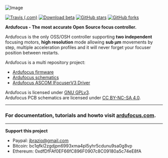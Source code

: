 ![Image](https://ardufocus.com/assets/images/layout/logo-github.png)

[![Travis (.com)](https://img.shields.io/travis/com/jbrazio/ardufocus.svg?style=for-the-badge)](https://travis-ci.com/jbrazio/ardufocus)
[![Download beta](https://img.shields.io/github/release-pre/jbrazio/ardufocus.svg?style=for-the-badge)](https://github.com/jbrazio/ardufocus/archive/master.zip)
[![GitHub stars](https://img.shields.io/github/stars/jbrazio/ardufocus.svg?style=for-the-badge)](https://github.com/jbrazio/ardufocus/stargazers)
[![GitHub forks](https://img.shields.io/github/forks/jbrazio/ardufocus.svg?style=for-the-badge)](https://github.com/jbrazio/ardufocus/network)

**Ardufocus - The most accurate Open Source focus controller.**

Ardufocus is the only OSS/OSH controller supporting **two independent** focusing motors, **high resolution**
mode allowing **sub μm** movements by step, multiple acceleration profiles and it will never forget your
focuser position between restarts.

Ardufocus is a multi repository project:
- [Ardufocus firmware](https://github.com/jbrazio/ardufocus)
- [Ardufocus schematics](https://github.com/jbrazio/ardufocus-schematics)
- [Ardufocus ASCOM IFocuserV3 Driver](https://github.com/jbrazio/ardufocus-ascom)

Ardufocus is licensed under [GNU GPLv3](https://www.gnu.org/licenses/gpl-3.0.en.html). <br />
Ardufocus PCB schematics are licensed under [CC BY-NC-SA 4.0](https://creativecommons.org/licenses/by-nc-sa/4.0/).

----

### For documentation, tutorials and howto visit [ardufocus.com](https://ardufocus.com).

----

**Support this project**
- Paypal: jbrazio@gmail.com
- Bitcoin: bc1qfkl2zgdjpn6993xma4pl5yhr5cdunu9sa0g8vp
- Ethereum: 0xdfDfFAf0EF66fC896F0907c8C09180a5c74eE8fA